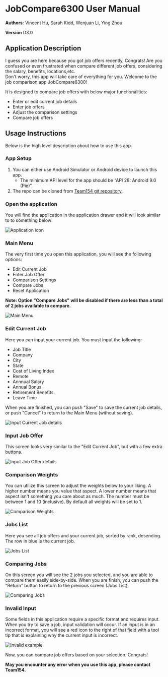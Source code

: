 # JobCompare6300 User Manual

**Authors**: Vincent Hu, Sarah Kidd, Wenjuan Li, Ying Zhou

**Version** D3.0

## Application Description
I guess you are here because you got job offers recently, Congrats! 
Are you confused or even frustrated when compare different job offers, considering the salary, benefits, locations,etc.   
Don't worry, this app will take care of everything for you. Welcome to the job comparison app JobCompare6300!

It is designed to compare job offers with below major functionalities:
  - Enter or edit current job details
  - Enter job offers
  - Adjust the comparison settings
  - Compare job offers

## Usage Instructions
Below is the high level description about how to use this app.

### App Setup
1. You can either use Android Simulator or Android device to launch this app.
   - The minimum API level for the app should be “API 28: Android 9.0 (Pie)”.
2. The repo can be cloned from [Team154 git repository](https://github.gatech.edu/gt-omscs-se-2021spring/6300Spring21Team154/tree/master/GroupProject/JobCompare6300/).

### Open the application
You will find the application in the application drawer and it will look similar to to something below:

![Application icon](images/6300_D3_OpenApp.png)

### Main Menu
The very first time you open this application, you will see the following options:
* Edit Current Job
* Enter Job Offer
* Comparison Settings
* Compare Jobs
* Reset Application

**Note: Option "Compare Jobs" will be disabled if there are less than a total of 2 jobs available to compare.**

![Main Menu](images/6300_D3_MainMenu.png)

### Edit Current Job
Here you can input your current job. You must input the following:
* Job Title
* Company
* City
* State
* Cost of Living Index
* Remote
* Annnual Salary
* Annual Bonus
* Retirement Benefits
* Leave Time

When you are finished, you can push "Save" to save the current job details, or push "Cancel" to return to the Main Menu (without saving).

![Input Current Job details](images/6300_D3_CurrentJob.png)

### Input Job Offer
This screen looks very similar to the "Edit Current Job", but with a few extra buttons.

![Input Job Offer details](images/6300_D3_EnterJobOffer.png)

### Comparison Weights
You can utilize this screen to adjust the weights below to your liking. A higher number means you value that aspect. A lower number means that aspect isn't something you care about as much. The number must be between 1 and 10 (inclusive). By default all weights will be set to 1.

![Comparison Weights](images/6300_D3_ComparisonWeights.png)

### Jobs List
Here you see all job offers and your current job, sorted by rank, desending. The row in blue is the current job.

![Jobs List](images/6300_D3_CompareJobsList.png)

### Comparing Jobs
On this screen you will see the 2 jobs you selected, and you are able to compare them easily side-by-side.
When you are finish, you can push the "Return" button to return to the previous screen (Jobs List).

![Comparing Jobs](images/6300_D3_ComparingJobs.png)

### Invalid Input
Some fields in this application require a specific format and requires input. When you try to save a job, input validation will occur. If an input is in an incorrect format, you will see a red icon to the right of that field with a tool tip that is explaining why the current input is incorrect.

![Invalid example](images/6300_D3_CurrentJob_Invalid.png)

Now, you can compare job offers based on your selection. Congrats!

**May you encounter any error when you use this app, please contact Team154.**
